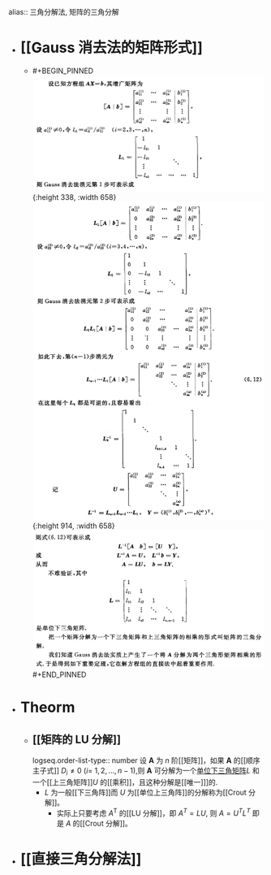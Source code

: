 alias:: 三角分解法, 矩阵的三角分解

- # [[Gauss 消去法的矩阵形式]]
	- #+BEGIN_PINNED
	  ![image.png](../assets/image_1701887543381_0.png){:height 338, :width 658}
	  ![image.png](../assets/image_1701887591367_0.png){:height 914, :width 658}
	  ![image.png](../assets/image_1701887712113_0.png) 
	  #+END_PINNED
- # Theorm
	- ## [[矩阵的 LU 分解]]
	  logseq.order-list-type:: number
	  设 $\boldsymbol A$ 为 $n$ 阶[[矩阵]]，如果 $\boldsymbol A$ 的[[顺序主子式]] $D_i\neq0$ ($i=$ $1,2,...,n-1)$,则 $\boldsymbol A$ 可分解为一个[单位下三角矩阵]([[单位下三角矩阵]])$L$ 和一个[[上三角矩阵]]$U$ 的[[乘积]]，且这种分解是[[唯一]]]的.
		- $L$ 为一般[[下三角阵]]而 $U$ 为[[单位上三角阵]]的分解称为[[Crout 分解]]。
			- 实际上只要考虑 $A^\mathrm{T}$ 的[[LU 分解]]，即 $A^T=LU$, 则 $A=U^{T} L^{T}$ 即是 $A$ 的[[Crout 分解]]。
- # [[直接三角分解法]]